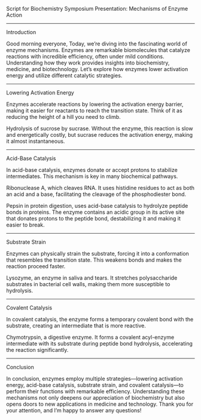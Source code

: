 Script for Biochemistry Symposium Presentation: Mechanisms of Enzyme Action


---

Introduction

Good morning everyone,
Today, we’re diving into the fascinating world of enzyme mechanisms. Enzymes are remarkable biomolecules that catalyze reactions with incredible efficiency, often under mild conditions. Understanding how they work provides insights into biochemistry, medicine, and biotechnology. Let’s explore how enzymes lower activation energy and utilize different catalytic strategies.


---

Lowering Activation Energy

Enzymes accelerate reactions by lowering the activation energy barrier, making it easier for reactants to reach the transition state. Think of it as reducing the height of a hill you need to climb.

Hydrolysis of sucrose by sucrase. Without the enzyme, this reaction is slow and energetically costly, but sucrase reduces the activation energy, making it almost instantaneous.


---

Acid-Base Catalysis

In acid-base catalysis, enzymes donate or accept protons to stabilize intermediates. This mechanism is key in many biochemical pathways.

Ribonuclease A, which cleaves RNA. It uses histidine residues to act as both an acid and a base, facilitating the cleavage of the phosphodiester bond.

Pepsin in protein digestion, uses acid-base catalysis to hydrolyze peptide bonds in proteins. The enzyme contains an acidic group in its active site that donates protons to the peptide bond, destabilizing it and making it easier to break.


---

Substrate Strain

Enzymes can physically strain the substrate, forcing it into a conformation that resembles the transition state. This weakens bonds and makes the reaction proceed faster.

Lysozyme, an enzyme in saliva and tears. It stretches polysaccharide substrates in bacterial cell walls, making them more susceptible to hydrolysis.

---

Covalent Catalysis

In covalent catalysis, the enzyme forms a temporary covalent bond with the substrate, creating an intermediate that is more reactive.

Chymotrypsin, a digestive enzyme. It forms a covalent acyl-enzyme intermediate with its substrate during peptide bond hydrolysis, accelerating the reaction significantly.


---

Conclusion

In conclusion, enzymes employ multiple strategies—lowering activation energy, acid-base catalysis, substrate strain, and covalent catalysis—to perform their functions with remarkable efficiency. Understanding these mechanisms not only deepens our appreciation of biochemistry but also opens doors to new applications in medicine and technology. Thank you for your attention, and I’m happy to answer any questions!